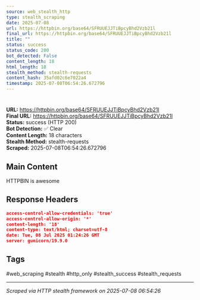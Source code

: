 ```yaml
---
source: web_stealth_http
type: stealth_scraping
date: 2025-07-08
url: https://httpbin.org/base64/SFRUUEJJTiBpcyBhd2Vzb21l
final_url: https://httpbin.org/base64/SFRUUEJJTiBpcyBhd2Vzb21l
title: ""
status: success
status_code: 200
bot_detected: False
content_length: 18
html_length: 18
stealth_method: stealth-requests
content_hash: 35afd02c6e7022a4
timestamp: 2025-07-08T06:54:26.672796
---
```


# 

**URL:** https://httpbin.org/base64/SFRUUEJJTiBpcyBhd2Vzb21l  
**Final URL:** https://httpbin.org/base64/SFRUUEJJTiBpcyBhd2Vzb21l  
**Status:** success (HTTP 200)  
**Bot Detection:** ✅ Clear  
**Content Length:** 18 characters  
**Stealth Method:** stealth-requests  
**Scraped:** 2025-07-08T06:54:26.672796  

## Main Content

HTTPBIN is awesome







## Response Headers

```json
access-control-allow-credentials: 'true'
access-control-allow-origin: '*'
content-length: '18'
content-type: text/html; charset=utf-8
date: Tue, 08 Jul 2025 01:24:26 GMT
server: gunicorn/19.9.0

```

## Tags

#web_scraping #stealth #http_only #stealth_success #stealth_requests

---
*Scraped via HTTP stealth framework on 2025-07-08 06:54:26*
